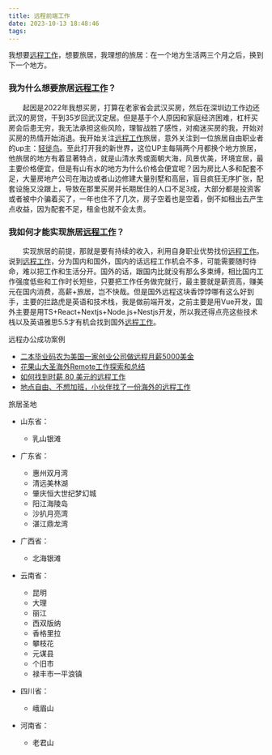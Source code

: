 ```yaml
---
title: 远程前端工作
date: 2023-10-13 18:48:46
tags:
---
```



我想要[远程工作]，想要旅居，我理想的旅居：在一个地方生活两三个月之后，换到下一个地方。

### 我为什么想要旅居[远程工作]？
&emsp;&emsp;起因是2022年我想买房，打算在老家省会武汉买房，然后在深圳边工作边还武汉的房贷，干到35岁回武汉定居。但是基于个人原因和家庭经济困难，杠杆买房会后患无穷，我无法承担这些风险，理智战胜了感性，对痴迷买房的我，开始对买房的热情开始消退。我开始关注[远程工作]旅居，意外关注到一位旅居自由职业者的up主：[轻徙鸟](https://space.bilibili.com/517346060)。至此打开我的新世界，这位UP主每隔两个月都换个地方旅居，他旅居的地方有着显著特点，就是山清水秀或面朝大海，风景优美，环境宜居，最主要价格便宜，但是有山有水的地方为什么价格会便宜呢？因为房比人多和配套不足，大量房地产公司在海边或者山边修建大量别墅和高层，盲目疯狂无序扩张，配套设施又没跟上，导致在那里买房并长期居住的人口不足3成，大部分都是投资客或者被中介骗着买了，一年也住不了几次，房子空着也是空着，倒不如租出去产生点收益，因为配套不足，租金也就不会太贵。

### 我如何才能实现旅居[远程工作]？
&emsp;&emsp;实现旅居的前提，那就是要有持续的收入，利用自身职业优势找份[远程工作]。说到[远程工作]，分为国内和国外，国内的话远程工作机会不多，可能需要随时待命，难以把工作和生活分开。国外的话，跟国内比就没有那么多束缚，相比国内工作强度低些和工作时长短些，只要把工作任务做完就行，最主要就是薪资高，赚美元在国内消费，高薪+旅居，岂不快哉。但是国外远程这块香饽饽哪有这么好到手，主要的拦路虎是英语和技术栈，我是做前端开发，之前主要是用Vue开发，国外主要是用TS+React+Nextjs+Node.js+Nestjs开发，所以我还得点亮这些技术栈以及英语雅思5.5才有机会找到国外[远程工作]。


远程办公成功案例
- [二本毕业码农为美国一家创业公司做远程月薪5000美金](https://www.1point3acres.com/bbs/thread-966954-1-1.html)
- [花果山大圣海外Remote工作探索和总结](https://eleduck.com/posts/OGfxxl)
- [如何找到时薪 80 美元的远程工作](https://geekplux.com/posts/how-to-get-jobs-pay-80-dollars-per-hour-1) 
- [地点自由、不想加班，小伙伴找了一份海外的远程工作](https://eleduck.com/posts/QZf4LV)


旅居圣地
- 山东省：
    - 乳山银滩

- 广东省：
    - 惠州双月湾
    - 清远美林湖
    - 肇庆恒大世纪梦幻城
    - 阳江海陵岛
    - 沙扒月亮湾
    - 湛江鼎龙湾

- 广西省：
    - 北海银滩

- 云南省：
    - 昆明
    - 大理
    - 丽江
    - 西双版纳
    - 香格里拉
    - 攀枝花
    - 元谋县
    - 个旧市
    - 禄丰市一平浪镇

- 四川省：
    - 峨眉山

- 河南省：
    - 老君山

[远程工作]: https://www.figma.com/file/rkSy1ew8yprePF3vOPePpt/remote?type=whiteboard&node-id=2%3A80&t=OaJvQhEHrlMZETik-1
